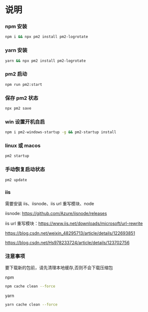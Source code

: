 # 说明

### npm 安装

```bash
npm i && npx pm2 install pm2-logrotate
```

### yarn 安装

```bash
yarn && npx pm2 install pm2-logrotate
```

### pm2 启动

```bash
npm run pm2:start
```

### 保存 pm2 状态

```sh
npx pm2 save
```

### win 设置开机自启

```bash
npm i pm2-windows-startup -g && pm2-startup install
```

### linux 或 macos

```bash
pm2 startup
```

### 手动恢复启动状态

```bash
pm2 update
```

### iis

需要安装 iis、iisnode、iis url 重写模块、node

iisnode: https://github.com/Azure/iisnode/releases

iis url 重写模块：https://www.iis.net/downloads/microsoft/url-rewrite

https://blog.csdn.net/weixin_48295713/article/details/122693851

https://blog.csdn.net/Hs978233724/article/details/123702756

### 注意事项

要下载新的包前，请先清理本地缓存,否则不会下载压缩包

npm

```sh
npm cache clean --force
```

yarn

```sh
yarn cache clean --force
```
